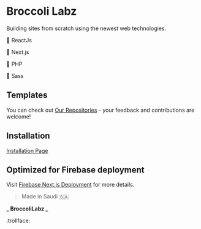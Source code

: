 # Broccoli Labz

Building sites from scratch using the newest web technologies.

:broccoli: ReactJs

:broccoli: Next.js

:broccoli: PHP

:broccoli: Sass

## Templates

You can check out [Our Repositories](https://github.com/BroccoliLabz?tab=repositories) - your feedback and contributions are welcome!

## Installation

[Installation Page](https://labz.broccolibusiness.com/install)

## Optimized for Firebase deployment

Visit [Firebase Next.js Deployment](https://firebase.google.com/docs/hosting/frameworks/nextjs) for more details.

> Made in Saudi :saudi_arabia:

**_ BroccoliLabz _**

:trollface:
